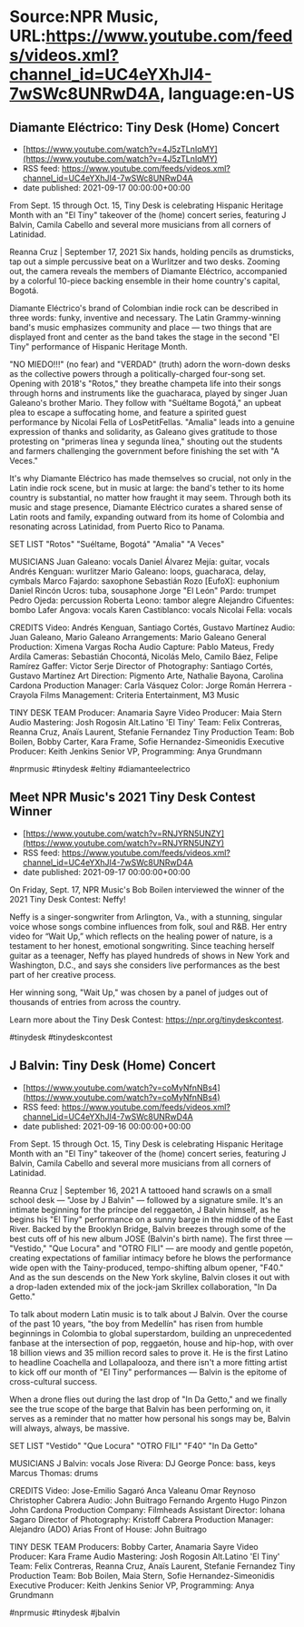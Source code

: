 # Source:NPR Music, URL:https://www.youtube.com/feeds/videos.xml?channel_id=UC4eYXhJI4-7wSWc8UNRwD4A, language:en-US

## Diamante Eléctrico: Tiny Desk (Home) Concert
 - [https://www.youtube.com/watch?v=4J5zTLnIqMY](https://www.youtube.com/watch?v=4J5zTLnIqMY)
 - RSS feed: https://www.youtube.com/feeds/videos.xml?channel_id=UC4eYXhJI4-7wSWc8UNRwD4A
 - date published: 2021-09-17 00:00:00+00:00

From Sept. 15 through Oct. 15, Tiny Desk is celebrating Hispanic Heritage Month with an "El Tiny" takeover of the (home) concert series, featuring J Balvin, Camila Cabello and several more musicians from all corners of Latinidad. 

Reanna Cruz | September 17, 2021
Six hands, holding pencils as drumsticks, tap out a simple percussive beat on a Wurlitzer and two desks. Zooming out, the camera reveals the members of Diamante Eléctrico, accompanied by a colorful 10-piece backing ensemble in their home country's capital, Bogotá.

Diamante Eléctrico's brand of Colombian indie rock can be described in three words: funky, inventive and necessary. The Latin Grammy-winning band's music emphasizes community and place — two things that are displayed front and center as the band takes the stage in the second "El Tiny" performance of Hispanic Heritage Month.

"NO MIEDO!!!" (no fear) and "VERDAD" (truth) adorn the worn-down desks as the collective powers through a politically-charged four-song set. Opening with 2018's "Rotos," they breathe champeta life into their songs through horns and instruments like the guacharaca, played by singer Juan Galeano's brother Mario. They follow with "Suéltame Bogotá," an upbeat plea to escape a suffocating home, and feature a spirited guest performance by Nicolai Fella of LosPetitFellas. "Amalia" leads into a genuine expression of thanks and solidarity, as Galeano gives gratitude to those protesting on "primeras línea y segunda línea," shouting out the students and farmers challenging the government before finishing the set with "A Veces."

It's why Diamante Eléctrico has made themselves so crucial, not only in the Latin indie rock scene, but in music at large: the band's tether to its home country is substantial, no matter how fraught it may seem. Through both its music and stage presence, Diamante Eléctrico curates a shared sense of Latin roots and family, expanding outward from its home of Colombia and resonating across Latinidad, from Puerto Rico to Panama.

SET LIST
"Rotos"
"Suéltame, Bogotá"
"Amalia"
"A Veces"

MUSICIANS
Juan Galeano: vocals
Daniel Álvarez Mejía: guitar, vocals
Andrés Kenguan: wurlitzer
Mario Galeano: loops, guacharaca, delay, cymbals
Marco Fajardo: saxophone
Sebastián Rozo [EufoX]: euphonium
Daniel Rincón Ucros: tuba, sousaphone
Jorge "El León" Pardo: trumpet
Pedro Ojeda: percussion
Roberta Leono: tambor alegre
Alejandro Cifuentes: bombo
Lafer Angova: vocals
Karen Castiblanco: vocals
Nicolai Fella: vocals

CREDITS
Video: Andrés Kenguan, Santiago Cortés, Gustavo Martínez
Audio: Juan Galeano, Mario Galeano
Arrangements: Mario Galeano
General Production: Ximena Vargas Rocha
Audio Capture: Pablo Mateus, Fredy Ardila
Cameras: Sebastián Chocontá, Nicolás Melo, Camilo Báez, Felipe Ramírez
Gaffer: Victor Serje
Director of Photography: Santiago Cortés, Gustavo Martínez
Art Direction: Pigmento Arte, Nathalie Bayona, Carolina Cardona
Production Manager: Carla Vásquez
Color: Jorge Román Herrera - Crayola Films
Management: Criteria Entertainment, M3 Music

TINY DESK TEAM
Producer: Anamaria Sayre
Video Producer: Maia Stern
Audio Mastering: Josh Rogosin
Alt.Latino 'El Tiny' Team: Felix Contreras, Reanna Cruz, Anaïs Laurent, Stefanie Fernandez
Tiny Production Team: Bob Boilen, Bobby Carter, Kara Frame, Sofie Hernandez-Simeonidis
Executive Producer: Keith Jenkins
Senior VP, Programming: Anya Grundmann

#nprmusic #tinydesk #eltiny #diamanteelectrico

## Meet NPR Music's 2021 Tiny Desk Contest Winner
 - [https://www.youtube.com/watch?v=RNJYRN5UNZY](https://www.youtube.com/watch?v=RNJYRN5UNZY)
 - RSS feed: https://www.youtube.com/feeds/videos.xml?channel_id=UC4eYXhJI4-7wSWc8UNRwD4A
 - date published: 2021-09-17 00:00:00+00:00

On Friday, Sept. 17, NPR Music's Bob Boilen interviewed the winner of the 2021 Tiny Desk Contest: Neffy!  

Neffy is a singer-songwriter from Arlington, Va., with a stunning, singular voice whose songs combine influences from folk, soul and R&B. Her entry video for “Wait Up,” which reflects on the healing power of nature, is a testament to her honest, emotional songwriting. Since teaching herself guitar as a teenager, Neffy has played hundreds of shows in New York and Washington, D.C., and says she considers live performances as the best part of her creative process.

Her winning song, "Wait Up," was chosen by a panel of judges out of thousands of entries from across the country.

Learn more about the Tiny Desk Contest: https://npr.org/tinydeskcontest.

#tinydesk #tinydeskcontest

## J Balvin: Tiny Desk (Home) Concert
 - [https://www.youtube.com/watch?v=coMyNfnNBs4](https://www.youtube.com/watch?v=coMyNfnNBs4)
 - RSS feed: https://www.youtube.com/feeds/videos.xml?channel_id=UC4eYXhJI4-7wSWc8UNRwD4A
 - date published: 2021-09-16 00:00:00+00:00

From Sept. 15 through Oct. 15, Tiny Desk is celebrating Hispanic Heritage Month with an "El Tiny" takeover of the (home) concert series, featuring J Balvin, Camila Cabello and several more musicians from all corners of Latinidad. 

Reanna Cruz | September 16, 2021
A tattooed hand scrawls on a small school desk — "Jose by J Balvin" — followed by a signature smile. It's an intimate beginning for the príncipe del reggaetón, J Balvin himself, as he begins his "El Tiny" performance on a sunny barge in the middle of the East River. Backed by the Brooklyn Bridge, Balvin breezes through some of the best cuts off of his new album JOSE (Balvin's birth name). The first three — "Vestido," "Que Locura" and "OTRO FILI" — are moody and gentle popetón, creating expectations of familiar intimacy before he blows the performance wide open with the Tainy-produced, tempo-shifting album opener, "F40." And as the sun descends on the New York skyline, Balvin closes it out with a drop-laden extended mix of the jock-jam Skrillex collaboration, "In Da Getto."

To talk about modern Latin music is to talk about J Balvin. Over the course of the past 10 years, "the boy from Medellín" has risen from humble beginnings in Colombia to global superstardom, building an unprecedented fanbase at the intersection of pop, reggaetón, house and hip-hop, with over 18 billion views and 35 million record sales to prove it. He is the first Latino to headline Coachella and Lollapalooza, and there isn't a more fitting artist to kick off our month of "El Tiny" performances — Balvin is the epitome of cross-cultural success.

When a drone flies out during the last drop of "In Da Getto," and we finally see the true scope of the barge that Balvin has been performing on, it serves as a reminder that no matter how personal his songs may be, Balvin will always, always, be massive.

SET LIST
"Vestido"
"Que Locura"
"OTRO FILI"
"F40"
"In Da Getto"

MUSICIANS
J Balvin: vocals
Jose Rivera: DJ
George Ponce: bass, keys
Marcus Thomas: drums

CREDITS
Video: Jose-Emilio Sagaró Anca Valeanu Omar Reynoso Christopher Cabrera
Audio: John Buitrago Fernando Argento Hugo Pinzon John Cardona
Production Company: Filmheads
Assistant Director: Iohana Sagaro
Director of Photography: Kristoff Cabrera
Production Manager: Alejandro (ADO) Arias
Front of House: John Buitrago

TINY DESK TEAM
Producers: Bobby Carter, Anamaria Sayre
Video Producer: Kara Frame
Audio Mastering: Josh Rogosin
Alt.Latino 'El Tiny' Team: Felix Contreras, Reanna Cruz, Anaïs Laurent, Stefanie Fernandez
Tiny Production Team: Bob Boilen, Maia Stern, Sofie Hernandez-Simeonidis
Executive Producer: Keith Jenkins
Senior VP, Programming: Anya Grundmann

#nprmusic #tinydesk #jbalvin

